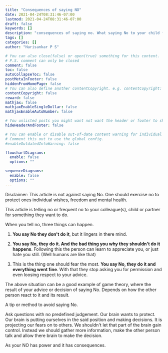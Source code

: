 ```yaml
---
title: "Consequences of saying NO"
date: 2021-04-24T08:31:46-07:00
lastmod: 2021-04-24T08:31:46-07:00
draft: false
keywords: []
description: "consequences of saying no. What saying No to your child frequently can cause"
tags: []
categories: []
author: "Harisankar P S"

# You can also close(false) or open(true) something for this content.
# P.S. comment can only be closed
comment: false
toc: false
autoCollapseToc: false
postMetaInFooter: false
hiddenFromHomePage: false
# You can also define another contentCopyright. e.g. contentCopyright: "This is another copyright."
contentCopyright: false
reward: false
mathjax: false
mathjaxEnableSingleDollar: false
mathjaxEnableAutoNumber: false

# You unlisted posts you might want not want the header or footer to show
hideHeaderAndFooter: false

# You can enable or disable out-of-date content warning for individual post.
# Comment this out to use the global config.
#enableOutdatedInfoWarning: false

flowchartDiagrams:
  enable: false
  options: ""

sequenceDiagrams: 
  enable: false
  options: ""
---
```


Disclaimer: This article is not against saying No. One should exercise no to protect ones individual wishes, freedom and mental health.

This article is telling no or frequent no to your colleague(s), child or partner for something they want to do.

When you tell no, three things can happen.

1. **You say No they don't do it**, but it lingers in there mind.

2. **You say No, they do it. And the bad thing you why they shouldn't do it happens**. Following this the person can learn to appreciate you, or just hate you still. (Well humans are like that)

3. This is the thing one should fear the most. **You say No, they do it and everything went fine**. With that they stop asking you for permission and even loosing respect to your advice.

The above situation can be a good example of game theory, where the result of your advice or decision of saying No. Depends on how the other person react to it and its result.

<!--more-->

A tip or method to avoid saying No.

Ask questions with no predefined judgement. Our brain wants to protect. Our brain is putting ourselves in the said position and making decisions. It is projecting our fears on to others. We shouldn't let that part of the brain gain control. Instead we should gather more information, make the other person talk and allow there brain to make the decision.

As your NO has power and it has consequences.
